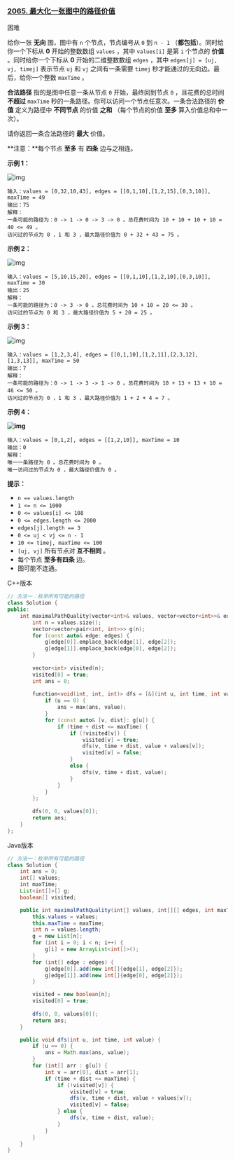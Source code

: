 ### [2065. 最大化一张图中的路径价值](https://leetcode.cn/problems/maximum-path-quality-of-a-graph/)

困难

给你一张 **无向** 图，图中有 `n` 个节点，节点编号从 `0` 到 `n - 1` （**都包括**）。同时给你一个下标从 **0** 开始的整数数组 `values` ，其中 `values[i]` 是第 `i` 个节点的 **价值** 。同时给你一个下标从 **0** 开始的二维整数数组 `edges` ，其中 `edges[j] = [uj, vj, timej]` 表示节点 `uj` 和 `vj` 之间有一条需要 `timej` 秒才能通过的无向边。最后，给你一个整数 `maxTime` 。

**合法路径** 指的是图中任意一条从节点 `0` 开始，最终回到节点 `0` ，且花费的总时间 **不超过** `maxTime` 秒的一条路径。你可以访问一个节点任意次。一条合法路径的 **价值** 定义为路径中 **不同节点** 的价值 **之和** （每个节点的价值 **至多** 算入价值总和中一次）。

请你返回一条合法路径的 **最大** 价值。

**注意：**每个节点 **至多** 有 **四条** 边与之相连。

**示例 1：**

![img](https://assets.leetcode.com/uploads/2021/10/19/ex1drawio.png)

```
输入：values = [0,32,10,43], edges = [[0,1,10],[1,2,15],[0,3,10]], maxTime = 49
输出：75
解释：
一条可能的路径为：0 -> 1 -> 0 -> 3 -> 0 。总花费时间为 10 + 10 + 10 + 10 = 40 <= 49 。
访问过的节点为 0 ，1 和 3 ，最大路径价值为 0 + 32 + 43 = 75 。
```

**示例 2：**

![img](https://assets.leetcode.com/uploads/2021/10/19/ex2drawio.png)

```
输入：values = [5,10,15,20], edges = [[0,1,10],[1,2,10],[0,3,10]], maxTime = 30
输出：25
解释：
一条可能的路径为：0 -> 3 -> 0 。总花费时间为 10 + 10 = 20 <= 30 。
访问过的节点为 0 和 3 ，最大路径价值为 5 + 20 = 25 。
```

**示例 3：**

![img](https://assets.leetcode.com/uploads/2021/10/19/ex31drawio.png)

```
输入：values = [1,2,3,4], edges = [[0,1,10],[1,2,11],[2,3,12],[1,3,13]], maxTime = 50
输出：7
解释：
一条可能的路径为：0 -> 1 -> 3 -> 1 -> 0 。总花费时间为 10 + 13 + 13 + 10 = 46 <= 50 。
访问过的节点为 0 ，1 和 3 ，最大路径价值为 1 + 2 + 4 = 7 。
```

**示例 4：**

**![img](https://assets.leetcode.com/uploads/2021/10/21/ex4drawio.png)**

```
输入：values = [0,1,2], edges = [[1,2,10]], maxTime = 10
输出：0
解释：
唯一一条路径为 0 。总花费时间为 0 。
唯一访问过的节点为 0 ，最大路径价值为 0 。
```

**提示：**

- `n == values.length`
- `1 <= n <= 1000`
- `0 <= values[i] <= 108`
- `0 <= edges.length <= 2000`
- `edges[j].length == 3 `
- `0 <= uj < vj <= n - 1`
- `10 <= timej, maxTime <= 100`
- `[uj, vj]` 所有节点对 **互不相同** 。
- 每个节点 **至多有四条** 边。
- 图可能不连通。

C++版本

```c++
// 方法一：枚举所有可能的路径
class Solution {
public:
    int maximalPathQuality(vector<int>& values, vector<vector<int>>& edges, int maxTime) {
        int n = values.size();
        vector<vector<pair<int, int>>> g(n);
        for (const auto& edge: edges) {
            g[edge[0]].emplace_back(edge[1], edge[2]);
            g[edge[1]].emplace_back(edge[0], edge[2]);
        }
        
        vector<int> visited(n);
        visited[0] = true;
        int ans = 0;
        
        function<void(int, int, int)> dfs = [&](int u, int time, int value) {
            if (u == 0) {
                ans = max(ans, value);
            }
            for (const auto& [v, dist]: g[u]) {
                if (time + dist <= maxTime) {
                    if (!visited[v]) {
                        visited[v] = true;
                        dfs(v, time + dist, value + values[v]);
                        visited[v] = false;
                    }
                    else {
                        dfs(v, time + dist, value);
                    }
                }
            }
        };
        
        dfs(0, 0, values[0]);
        return ans;
    }
};
```

Java版本

```java
// 方法一：枚举所有可能的路径
class Solution {
    int ans = 0;
    int[] values;
    int maxTime;
    List<int[]>[] g;
    boolean[] visited;

    public int maximalPathQuality(int[] values, int[][] edges, int maxTime) {
        this.values = values;
        this.maxTime = maxTime;
        int n = values.length;
        g = new List[n];
        for (int i = 0; i < n; i++) {
            g[i] = new ArrayList<int[]>();
        }
        for (int[] edge : edges) {
            g[edge[0]].add(new int[]{edge[1], edge[2]});
            g[edge[1]].add(new int[]{edge[0], edge[2]});
        }

        visited = new boolean[n];
        visited[0] = true;
        
        dfs(0, 0, values[0]);
        return ans;
    }

    public void dfs(int u, int time, int value) {
        if (u == 0) {
            ans = Math.max(ans, value);
        }
        for (int[] arr : g[u]) {
            int v = arr[0], dist = arr[1];
            if (time + dist <= maxTime) {
                if (!visited[v]) {
                    visited[v] = true;
                    dfs(v, time + dist, value + values[v]);
                    visited[v] = false;
                } else {
                    dfs(v, time + dist, value);
                }
            }
        }
    }
}
```

